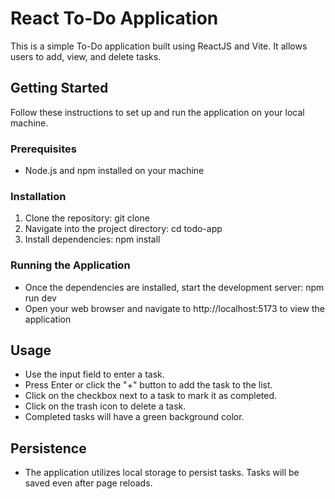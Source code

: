 # React To-Do Application

This is a simple To-Do application built using ReactJS and Vite. It allows users to add, view, and delete tasks.

## Getting Started

Follow these instructions to set up and run the application on your local machine.

### Prerequisites

- Node.js and npm installed on your machine

### Installation

1. Clone the repository:
   git clone <repository-url>
2. Navigate into the project directory:
   cd todo-app
3. Install dependencies:
   npm install

### Running the Application
- Once the dependencies are installed, start the development server:
    npm run dev
- Open your web browser and navigate to http://localhost:5173 to view the application

## Usage
- Use the input field to enter a task.
- Press Enter or click the "+" button to add the task to the list.
- Click on the checkbox next to a task to mark it as completed.
- Click on the trash icon to delete a task.
- Completed tasks will have a green background color.

## Persistence
- The application utilizes local storage to persist tasks. Tasks will be saved even after page reloads.
